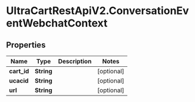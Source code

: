 # UltraCartRestApiV2.ConversationEventWebchatContext

## Properties

Name | Type | Description | Notes
------------ | ------------- | ------------- | -------------
**cart_id** | **String** |  | [optional] 
**ucacid** | **String** |  | [optional] 
**url** | **String** |  | [optional] 


